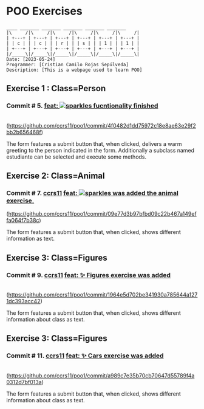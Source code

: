 # **POO Exercises**

```
____ _______ _______ _______ _______ _______ 
|\     /|\     /|\     /|\     /|\     /|\     /|
| +---+ | +---+ | +---+ | +---+ | +---+ | +---+ |
| | c | | | c | | | r | | | s | | | 1 | | | 1 | |
| +---+ | +---+ | +---+ | +---+ | +---+ | +---+ |
|/_____\|/_____\|/_____\|/_____\|/_____\|/_____\|
Date: [2023-05-24]
Programmer: [Cristian Camilo Rojas Sepúlveda]
Description: [This is a webpage used to learn POO]
```

## Exercise 1 : Class=Person

### Commit # 5.           [feat: ![sparkles](https://github.githubassets.com/images/icons/emoji/unicode/2728.png) fucntionality finished](https://github.com/ccrs11/poo1/commit/4f0482d1dd75972c18e8ae63e29f2bb2b656468f)            

​     (https://github.com/ccrs11/poo1/commit/4f0482d1dd75972c18e8ae63e29f2bb2b656468f)

The form features a submit button that, when clicked, delivers a warm greeting to the person indicated in the form. Additionally a subclass named estudiante can be selected and execute some methods.

## Exercise 2: Class=Animal

### Commit # 7.           [ccrs11](https://github.com/ccrs11/poo1/commits?author=ccrs11)                         [feat: ![sparkles](https://github.githubassets.com/images/icons/emoji/unicode/2728.png) was added the animal exercise.](https://github.com/ccrs11/poo1/commit/09e77d3b97bfbd09c22b467a149effa064f7b38c)            

   (https://github.com/ccrs11/poo1/commit/09e77d3b97bfbd09c22b467a149effa064f7b38c)

The form features a submit button that, when clicked, shows different information as text.

## Exercise 3: Class=Figures

### Commit # 9.           [ccrs11](https://github.com/ccrs11/poo1/commits?author=ccrs11)                         [feat: ✨ Figures exercise was added](https://github.com/ccrs11/poo1/commit/1964e5d702be341930a785644a1271dc393acc42)            

​    (https://github.com/ccrs11/poo1/commit/1964e5d702be341930a785644a1271dc393acc42)

The form features a submit button that, when clicked, shows different information about class as text.

## Exercise 3: Class=Figures

### Commit # 11.               [ccrs11](https://github.com/ccrs11/poo1/commits?author=ccrs11)                         [feat: ✨ Cars exercise was added](https://github.com/ccrs11/poo1/commit/a989c7e35b70cb70647d55789f4a0312d7bf013a)            

​     (https://github.com/ccrs11/poo1/commit/a989c7e35b70cb70647d55789f4a0312d7bf013a)

The form features a submit button that, when clicked, shows different information about class as text.